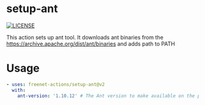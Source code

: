 # setup-ant
[![LICENSE](https://img.shields.io/github/license/freenet-actions/setup-ant)](https://github.com/freenet-actions/setup-ant/blob/main/LICENSE)

This action sets up ant tool. It downloads ant binaries from the https://archive.apache.org/dist/ant/binaries and adds path to PATH

   
# Usage
```yaml
- uses: freenet-actions/setup-ant@v2
  with:
    ant-version: '1.10.12' # The Ant version to make available on the path.
```

